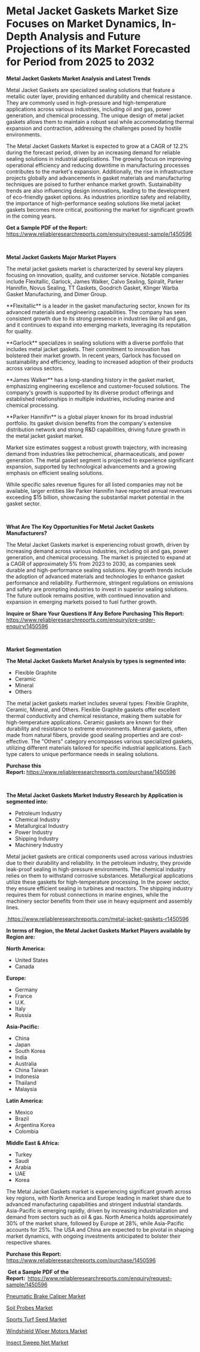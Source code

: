 <p><h1>Metal Jacket Gaskets Market Size Focuses on Market Dynamics, In-Depth Analysis and Future Projections of its Market Forecasted for Period from 2025 to 2032</h1></p><p><strong>Metal Jacket Gaskets Market Analysis and Latest Trends</strong></p>
<p><p>Metal Jacket Gaskets are specialized sealing solutions that feature a metallic outer layer, providing enhanced durability and chemical resistance. They are commonly used in high-pressure and high-temperature applications across various industries, including oil and gas, power generation, and chemical processing. The unique design of metal jacket gaskets allows them to maintain a robust seal while accommodating thermal expansion and contraction, addressing the challenges posed by hostile environments.</p><p>The Metal Jacket Gaskets Market is expected to grow at a CAGR of 12.2% during the forecast period, driven by an increasing demand for reliable sealing solutions in industrial applications. The growing focus on improving operational efficiency and reducing downtime in manufacturing processes contributes to the market's expansion. Additionally, the rise in infrastructure projects globally and advancements in gasket materials and manufacturing techniques are poised to further enhance market growth. Sustainability trends are also influencing design innovations, leading to the development of eco-friendly gasket options. As industries prioritize safety and reliability, the importance of high-performance sealing solutions like metal jacket gaskets becomes more critical, positioning the market for significant growth in the coming years.</p></p>
<p><strong>Get a Sample PDF of the Report:&nbsp;</strong> <a href="https://www.reliableresearchreports.com/enquiry/request-sample/1450596?utm_campaign=2263&utm_medium=2&utm_source=Github&utm_content=ia&utm_term=02022025&utm_id=metal-jacket-gaskets">https://www.reliableresearchreports.com/enquiry/request-sample/1450596</a></p>
<p>&nbsp;</p>
<p><strong>Metal Jacket Gaskets Major Market Players</strong></p>
<p><p>The metal jacket gaskets market is characterized by several key players focusing on innovation, quality, and customer service. Notable companies include Flexitallic, Garlock, James Walker, Calvo Sealing, Spiralit, Parker Hannifin, Novus Sealing, TT Gaskets, Goodrich Gasket, Klinger Warba Gasket Manufacturing, and Dimer Group.</p><p>**Flexitallic** is a leader in the gasket manufacturing sector, known for its advanced materials and engineering capabilities. The company has seen consistent growth due to its strong presence in industries like oil and gas, and it continues to expand into emerging markets, leveraging its reputation for quality.</p><p>**Garlock** specializes in sealing solutions with a diverse portfolio that includes metal jacket gaskets. Their commitment to innovation has bolstered their market growth. In recent years, Garlock has focused on sustainability and efficiency, leading to increased adoption of their products across various sectors.</p><p>**James Walker** has a long-standing history in the gasket market, emphasizing engineering excellence and customer-focused solutions. The company's growth is supported by its diverse product offerings and established relationships in multiple industries, including marine and chemical processing.</p><p>**Parker Hannifin** is a global player known for its broad industrial portfolio. Its gasket division benefits from the company's extensive distribution network and strong R&D capabilities, driving future growth in the metal jacket gasket market.</p><p>Market size estimates suggest a robust growth trajectory, with increasing demand from industries like petrochemical, pharmaceuticals, and power generation. The metal gasket segment is projected to experience significant expansion, supported by technological advancements and a growing emphasis on efficient sealing solutions.</p><p>While specific sales revenue figures for all listed companies may not be available, larger entities like Parker Hannifin have reported annual revenues exceeding $15 billion, showcasing the substantial market potential in the gasket sector.</p></p>
<p>&nbsp;</p>
<p><strong>What Are The Key Opportunities For Metal Jacket Gaskets Manufacturers?</strong></p>
<p><p>The Metal Jacket Gaskets market is experiencing robust growth, driven by increasing demand across various industries, including oil and gas, power generation, and chemical processing. The market is projected to expand at a CAGR of approximately 5% from 2023 to 2030, as companies seek durable and high-performance sealing solutions. Key growth trends include the adoption of advanced materials and technologies to enhance gasket performance and reliability. Furthermore, stringent regulations on emissions and safety are prompting industries to invest in superior sealing solutions. The future outlook remains positive, with continued innovation and expansion in emerging markets poised to fuel further growth.</p></p>
<p><strong>Inquire or Share Your Questions If Any Before Purchasing This Report:</strong> <a href="https://www.reliableresearchreports.com/enquiry/pre-order-enquiry/1450596?utm_campaign=2263&utm_medium=2&utm_source=Github&utm_content=ia&utm_term=02022025&utm_id=metal-jacket-gaskets">https://www.reliableresearchreports.com/enquiry/pre-order-enquiry/1450596</a></p>
<p>&nbsp;</p>
<p><strong>Market Segmentation</strong></p>
<p><strong>The Metal Jacket Gaskets Market Analysis by types is segmented into:</strong></p>
<p><ul><li>Flexible Graphite</li><li>Ceramic</li><li>Mineral</li><li>Others</li></ul></p>
<p><p>The metal jacket gaskets market includes several types: Flexible Graphite, Ceramic, Mineral, and Others. Flexible Graphite gaskets offer excellent thermal conductivity and chemical resistance, making them suitable for high-temperature applications. Ceramic gaskets are known for their durability and resistance to extreme environments. Mineral gaskets, often made from natural fibers, provide good sealing properties and are cost-effective. The "Others" category encompasses various specialized gaskets, utilizing different materials tailored for specific industrial applications. Each type caters to unique performance needs in sealing solutions.</p></p>
<p><strong>Purchase this Report:&nbsp;</strong><a href="https://www.reliableresearchreports.com/purchase/1450596?utm_campaign=2263&utm_medium=2&utm_source=Github&utm_content=ia&utm_term=02022025&utm_id=metal-jacket-gaskets">https://www.reliableresearchreports.com/purchase/1450596</a></p>
<p>&nbsp;</p>
<p><strong>The Metal Jacket Gaskets Market Industry Research by Application is segmented into:</strong></p>
<p><ul><li>Petroleum Industry</li><li>Chemical Industry</li><li>Metallurgical Industry</li><li>Power Industry</li><li>Shipping Industry</li><li>Machinery Industry</li></ul></p>
<p><p>Metal jacket gaskets are critical components used across various industries due to their durability and reliability. In the petroleum industry, they provide leak-proof sealing in high-pressure environments. The chemical industry relies on them to withstand corrosive substances. Metallurgical applications utilize these gaskets for high-temperature processing. In the power sector, they ensure efficient sealing in turbines and reactors. The shipping industry requires them for robust connections in marine engines, while the machinery sector benefits from their use in heavy equipment and assembly lines.</p></p>
<p><a href="https://www.reliableresearchreports.com/metal-jacket-gaskets-r1450596?utm_campaign=2263&utm_medium=2&utm_source=Github&utm_content=ia&utm_term=02022025&utm_id=metal-jacket-gaskets">&nbsp;https://www.reliableresearchreports.com/metal-jacket-gaskets-r1450596</a></p>
<p><strong>In terms of Region, the Metal Jacket Gaskets Market Players available by Region are:</strong></p>
<p>
    <p> <strong> North America: </strong>
        <ul>
            <li>United States</li>
            <li>Canada</li>
        </ul>
        </p> 
    <p> <strong> Europe: </strong>
        <ul>
            <li>Germany</li>
            <li>France</li>
            <li>U.K.</li>
            <li>Italy</li>
            <li>Russia</li>
        </ul>
        </p> 
    <p> <strong> Asia-Pacific: </strong>
        <ul>
            <li>China</li>
            <li>Japan</li>
            <li>South Korea</li>
            <li>India</li>
            <li>Australia</li>
            <li>China Taiwan</li>
            <li>Indonesia</li>
            <li>Thailand</li>
            <li>Malaysia</li>
        </ul>
        </p> 
    <p> <strong> Latin America: </strong>
        <ul>
            <li>Mexico</li>
            <li>Brazil</li>
            <li>Argentina Korea</li>
            <li>Colombia</li>
        </ul>
        </p> 
    <p> <strong> Middle East & Africa: </strong>
        <ul>
            <li>Turkey</li>
            <li>Saudi</li>
            <li>Arabia</li>
            <li>UAE</li>
            <li>Korea</li>
        </ul>
    </p>
    </p>
<p><p>The Metal Jacket Gaskets market is experiencing significant growth across key regions, with North America and Europe leading in market share due to advanced manufacturing capabilities and stringent industrial standards. Asia-Pacific is emerging rapidly, driven by increasing industrialization and demand from sectors such as oil & gas. North America holds approximately 30% of the market share, followed by Europe at 28%, while Asia-Pacific accounts for 25%. The USA and China are expected to be pivotal in shaping market dynamics, with ongoing investments anticipated to bolster their respective shares.</p></p>
<p><strong>Purchase this Report: </strong><a href="https://www.reliableresearchreports.com/purchase/1450596?utm_campaign=2263&utm_medium=2&utm_source=Github&utm_content=ia&utm_term=02022025&utm_id=metal-jacket-gaskets">https://www.reliableresearchreports.com/purchase/1450596</a></p>
<p>&nbsp;<strong>Get a Sample PDF of the Report:&nbsp;&nbsp;</strong><a href="https://www.reliableresearchreports.com/enquiry/request-sample/1450596?utm_campaign=2263&utm_medium=2&utm_source=Github&utm_content=ia&utm_term=02022025&utm_id=metal-jacket-gaskets">https://www.reliableresearchreports.com/enquiry/request-sample/1450596</a></p>
<p><strong></strong></p>
<p><p><a href="https://www.linkedin.com/pulse/pneumatic-brake-caliper-market-insights-provide-historical-trends-eywje?utm_campaign=2263&utm_medium=2&utm_source=Github&utm_content=ia&utm_term=02022025&utm_id=metal-jacket-gaskets">Pneumatic Brake Caliper Market</a></p><p><a href="https://www.linkedin.com/pulse/global-soil-probes-market-scope-its-rapid-growth-6jw0c?utm_campaign=2263&utm_medium=2&utm_source=Github&utm_content=ia&utm_term=02022025&utm_id=metal-jacket-gaskets">Soil Probes Market</a></p><p><a href="https://www.linkedin.com/pulse/growth-insights-sports-turf-seed-market-whats-fueling-tio6f?utm_campaign=2263&utm_medium=2&utm_source=Github&utm_content=ia&utm_term=02022025&utm_id=metal-jacket-gaskets">Sports Turf Seed Market</a></p><p><a href="https://www.linkedin.com/pulse/windshield-wiper-motors-market-analysis-report-2025-2032-projected-kuljf?utm_campaign=2263&utm_medium=2&utm_source=Github&utm_content=ia&utm_term=02022025&utm_id=metal-jacket-gaskets">Windshield Wiper Motors Market</a></p><p><a href="https://www.linkedin.com/pulse/in-depth-insect-sweep-net-market-report-growth-evaluation-d9dxc?utm_campaign=2263&utm_medium=2&utm_source=Github&utm_content=ia&utm_term=02022025&utm_id=metal-jacket-gaskets">Insect Sweep Net Market</a></p></p>